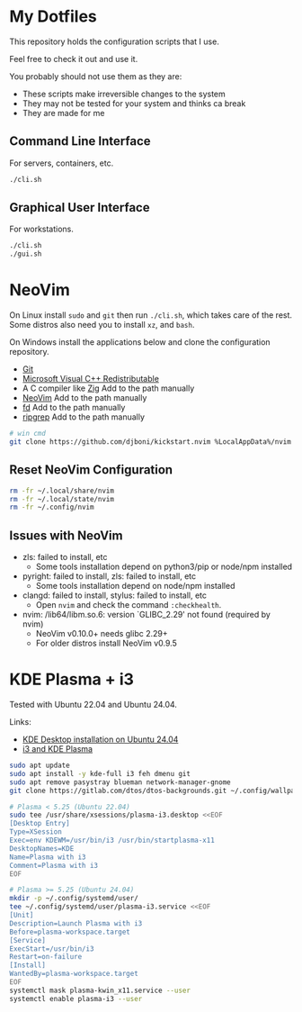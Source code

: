 # My Dotfiles

This repository holds the configuration scripts that I use.

Feel free to check it out and use it.

You probably should not use them as they are:

- These scripts make irreversible changes to the system
- They may not be tested for your system and thinks ca break
- They are made for me

## Command Line Interface

For servers, containers, etc.

```sh
./cli.sh
```

## Graphical User Interface

For workstations.

```sh
./cli.sh
./gui.sh
```

# NeoVim

On Linux install `sudo` and `git` then run `./cli.sh`, which takes care of the
rest. Some distros also need you to install `xz`, and `bash`.

On Windows install the applications below and clone the configuration repository.

- [Git](https://git-scm.com/downloads)
- [Microsoft Visual C++ Redistributable](https://learn.microsoft.com/en-us/cpp/windows/latest-supported-vc-redist)
- A C compiler like [Zig](https://ziglang.org/download/) Add to the path manually
- [NeoVim](https://github.com/neovim/neovim/releases) Add to the path manually
- [fd](https://github.com/sharkdp/fd/releases) Add to the path manually
- [ripgrep](https://github.com/BurntSushi/ripgrep/releases) Add to the path manually

```sh
# win cmd
git clone https://github.com/djboni/kickstart.nvim %LocalAppData%/nvim
```

## Reset NeoVim Configuration

```sh
rm -fr ~/.local/share/nvim
rm -fr ~/.local/state/nvim
rm -fr ~/.config/nvim
```

## Issues with NeoVim

- zls: failed to install, etc
  - Some tools installation depend on python3/pip or node/npm installed
- pyright: failed to install, zls: failed to install, etc
  - Some tools installation depend on node/npm installed
- clangd: failed to install, stylus: failed to install, etc
  - Open `nvim` and check the command `:checkhealth`.
- nvim: /lib64/libm.so.6: version `GLIBC_2.29' not found (required by nvim)
  - NeoVim v0.10.0+ needs glibc 2.29+
  - For older distros install NeoVim v0.9.5

# KDE Plasma + i3

Tested with Ubuntu 22.04 and Ubuntu 24.04.

Links:
- [KDE Desktop installation on Ubuntu 24.04](https://linuxconfig.org/kde-desktop-installation-on-ubuntu-24-04)
- [i3 and KDE Plasma](https://github.com/heckelson/i3-and-kde-plasma)

```sh
sudo apt update
sudo apt install -y kde-full i3 feh dmenu git
sudo apt remove pasystray blueman network-manager-gnome
git clone https://gitlab.com/dtos/dtos-backgrounds.git ~/.config/wallpapers/

# Plasma < 5.25 (Ubuntu 22.04)
sudo tee /usr/share/xsessions/plasma-i3.desktop <<EOF
[Desktop Entry]
Type=XSession
Exec=env KDEWM=/usr/bin/i3 /usr/bin/startplasma-x11
DesktopNames=KDE
Name=Plasma with i3
Comment=Plasma with i3
EOF

# Plasma >= 5.25 (Ubuntu 24.04)
mkdir -p ~/.config/systemd/user/
tee ~/.config/systemd/user/plasma-i3.service <<EOF
[Unit]
Description=Launch Plasma with i3
Before=plasma-workspace.target
[Service]
ExecStart=/usr/bin/i3
Restart=on-failure
[Install]
WantedBy=plasma-workspace.target
EOF
systemctl mask plasma-kwin_x11.service --user
systemctl enable plasma-i3 --user
```

